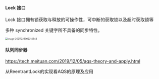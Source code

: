 #### Lock 接口

Lock 接口拥有锁获取与释放的可操作性，可中断的获取锁以及超时获取锁等

多种 synchronized 关键字所不具备的同步特性。

<img src="/Users/xinwa/Library/Application Support/typora-user-images/image-20211223002214544.png" alt="image-20211223002214544" style="zoom:50%;" />



#### 队列同步器

https://tech.meituan.com/2019/12/05/aqs-theory-and-apply.html

从ReentrantLock的实现看AQS的原理及应用

